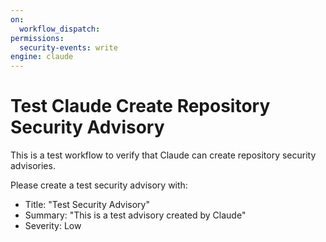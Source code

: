 ```yaml
---
on:
  workflow_dispatch:
permissions:
  security-events: write
engine: claude
---
```


# Test Claude Create Repository Security Advisory

This is a test workflow to verify that Claude can create repository security advisories.

Please create a test security advisory with:
- Title: "Test Security Advisory"
- Summary: "This is a test advisory created by Claude"
- Severity: Low